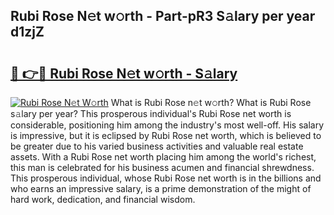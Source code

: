 ## Rubi Rose N𝚎t w𝚘rth - Part-pR3 S𝚊lary per year d1zjZ

# <h2><a href="http://gc47q3.nevu.top/?p=Rubi+Rose">🔗 👉🔴 Rubi Rose N𝚎t w𝚘rth - S𝚊lary</a></h2>

[![Rubi Rose N𝚎t W𝚘rth](https://i.imgur.com/Oavwk0R.jpeg)](http://gc47q3.nevu.top/?p=Rubi+Rose)
What is Rubi Rose n𝚎t w𝚘rth? What is Rubi Rose s𝚊lary per year?
This prosperous individual's Rubi Rose net worth is considerable, positioning him among the industry's most well-off. His salary is impressive, but it is eclipsed by Rubi Rose net worth, which is believed to be greater due to his varied business activities and valuable real estate assets. With a Rubi Rose net worth placing him among the world's richest, this man is celebrated for his business acumen and financial shrewdness. This prosperous individual, whose Rubi Rose net worth is in the billions and who earns an impressive salary, is a prime demonstration of the might of hard work, dedication, and financial wisdom.
